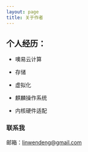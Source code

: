 ```yaml
---
layout: page
title: 关于作者
---
```


## 个人经历：

- 噢易云计算
 - 存储
 - 虚拟化

- 麒麟操作系统
 - 内核硬件适配

### 联系我

邮箱：linwendeng@gmail.com

